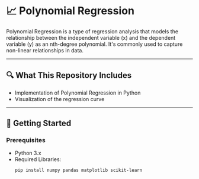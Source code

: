 # 📈 Polynomial Regression  

Polynomial Regression is a type of regression analysis that models the relationship between the independent variable (x) and the dependent variable (y) as an nth-degree polynomial. It's commonly used to capture non-linear relationships in data.

---

## 🔍 What This Repository Includes  
- Implementation of Polynomial Regression in Python  
- Visualization of the regression curve  

---

## 🚀 Getting Started  

### Prerequisites  
- Python 3.x  
- Required Libraries:  
  ```bash
  pip install numpy pandas matplotlib scikit-learn


